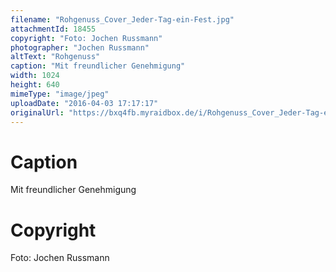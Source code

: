 ```yaml
---
filename: "Rohgenuss_Cover_Jeder-Tag-ein-Fest.jpg"
attachmentId: 18455
copyright: "Foto: Jochen Russmann"
photographer: "Jochen Russmann"
altText: "Rohgenuss"
caption: "Mit freundlicher Genehmigung"
width: 1024
height: 640
mimeType: "image/jpeg"
uploadDate: "2016-04-03 17:17:17"
originalUrl: "https://bxq4fb.myraidbox.de/i/Rohgenuss_Cover_Jeder-Tag-ein-Fest.jpg"
---
```


# Caption

Mit freundlicher Genehmigung

# Copyright

Foto: Jochen Russmann
